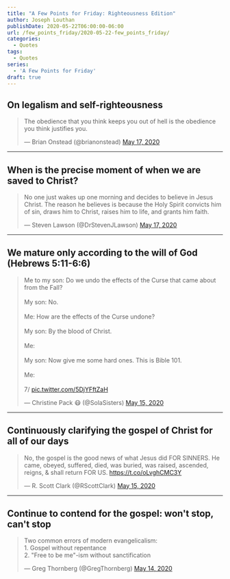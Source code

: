 ```yaml
---
title: "A Few Points for Friday: Righteousness Edition"
author: Joseph Louthan
publishDate: 2020-05-22T06:00:00-06:00
url: /few_points_friday/2020-05-22-few_points_friday/
categories:
  - Quotes
tags:
  - Quotes
series:
  - 'A Few Points for Friday'
draft: true
---
```


## On legalism and self-righteousness

<blockquote class="twitter-tweet"><p lang="en" dir="ltr">The obedience that you think keeps you out of hell is the obedience you think justifies you.</p>&mdash; Brian Onstead (@brianonstead) <a href="https://twitter.com/brianonstead/status/1261860777176129537?ref_src=twsrc%5Etfw">May 17, 2020</a></blockquote> <script async src="https://platform.twitter.com/widgets.js" charset="utf-8"></script>

------

## When is the precise moment of when we are saved to Christ?

<blockquote class="twitter-tweet"><p lang="en" dir="ltr">No one just wakes up one morning and decides to believe in Jesus Christ. The reason he believes is because the Holy Spirit convicts him of sin, draws him to Christ, raises him to life, and grants him faith.</p>&mdash; Steven Lawson (@DrStevenJLawson) <a href="https://twitter.com/DrStevenJLawson/status/1261810321389432833?ref_src=twsrc%5Etfw">May 17, 2020</a></blockquote> <script async src="https://platform.twitter.com/widgets.js" charset="utf-8"></script>

------

## We mature only according to the will of God (Hebrews 5:11-6:6)

<blockquote class="twitter-tweet"><p lang="en" dir="ltr">Me to my son: Do we undo the effects of the Curse that came about from the Fall?<br><br>My son: No.<br><br>Me: How are the effects of the Curse undone?<br><br>My son: By the blood of Christ.<br><br>Me:<br><br>My son: Now give me some hard ones. This is Bible 101.<br><br>Me:<br><br>7/ <a href="https://t.co/5DjYFftZaH">pic.twitter.com/5DjYFftZaH</a></p>&mdash; Christine Pack 😷 (@SolaSisters) <a href="https://twitter.com/SolaSisters/status/1261392086370258946?ref_src=twsrc%5Etfw">May 15, 2020</a></blockquote> <script async src="https://platform.twitter.com/widgets.js" charset="utf-8"></script>

------

## Continuously clarifying the gospel of Christ for all of our days

<blockquote class="twitter-tweet"><p lang="en" dir="ltr">No, the gospel is the good news of what Jesus did FOR SINNERS. He came, obeyed, suffered, died, was buried, was raised, ascended, reigns, &amp; shall return FOR US. <a href="https://t.co/oLvghCMC3Y">https://t.co/oLvghCMC3Y</a></p>&mdash; R. Scott Clark (@RScottClark) <a href="https://twitter.com/RScottClark/status/1261305345030291456?ref_src=twsrc%5Etfw">May 15, 2020</a></blockquote> <script async src="https://platform.twitter.com/widgets.js" charset="utf-8"></script>

------

## Continue to contend for the gospel: won't stop, can't stop

<blockquote class="twitter-tweet"><p lang="en" dir="ltr">Two common errors of modern evangelicalism:<br>1. Gospel without repentance<br>2. &quot;Free to be me&quot;-ism without sanctification</p>&mdash; Greg Thornberg (@GregThornberg) <a href="https://twitter.com/GregThornberg/status/1261050992264536064?ref_src=twsrc%5Etfw">May 14, 2020</a></blockquote> <script async src="https://platform.twitter.com/widgets.js" charset="utf-8"></script>
